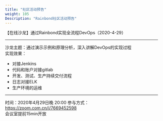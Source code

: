 ```yaml
---
title: "社区活动预告"
weight: 105
Description: "Rainbond社区活动预告"
---
```


【在线沙龙】通过Rainbond实现全流程DevOps（2020-4-29）

--------------------------------------

沙龙主题：通过演示示例和原理分析，深入讲解DevOps的实现过程   
实现效果：

- 对接Jenkins
- 代码和账户对接gitlab
- 开发、测试、生产持续交付流程
- 日志对接ELK
- 生产环境的运维

--------------------------------------

时间：2020年4月29日晚 20:00
参与方式：https://zoom.com.cn/j/7669452598   
会议室提前15min开放